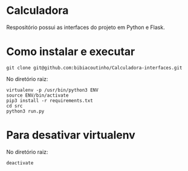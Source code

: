 # Calculadora
Respositório possui as interfaces do projeto em Python e Flask.

# Como instalar e executar
```
git clone git@github.com:bibiacoutinho/Calculadora-interfaces.git
```
No diretório raiz:
```
virtualenv -p /usr/bin/python3 ENV
source ENV/bin/activate
pip3 install -r requirements.txt
cd src
python3 run.py
```
# Para desativar virtualenv
No diretório raiz:
```
deactivate
```
